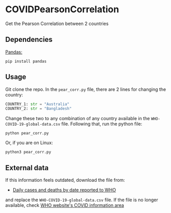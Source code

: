 # COVIDPearsonCorrelation
Get the Pearson Correlation between 2 countries  
  
  
## Dependencies  
[Pandas:](https://pypi.org/project/pandas/)  
```
pip install pandas
```
## Usage  
Git clone the repo. In the `pear_corr.py` file, there are 2 lines for changing the country:  
```python
COUNTRY_1: str = "Australia"
COUNTRY_2: str = "Bangladesh"
```
Change these two to any combination of any country available in the `WHO-COVID-19-global-data.csv` file. Following that, run the python file:  
```
python pear_corr.py
```
Or, if you are on Linux:
```
python3 pear_corr.py
```


## External data
If this information feels outdated, download the file from:  
- [Daily cases and deaths by date reported to WHO](https://covid19.who.int/WHO-COVID-19-global-data.csv)  

and replace the `WHO-COVID-19-global-data.csv` file. If the file is no longer available, check [WHO website's COVID information area](https://covid19.who.int/info/)
